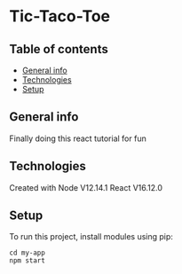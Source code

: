 # Tic-Taco-Toe


## Table of contents
* [General info](#general-info)
* [Technologies](#technologies)
* [Setup](#setup)

## General info
Finally doing this react tutorial for fun
	
## Technologies
Created with 
Node V12.14.1
React V16.12.0
	
## Setup
To run this project, install modules using pip:

```
cd my-app
npm start
```
